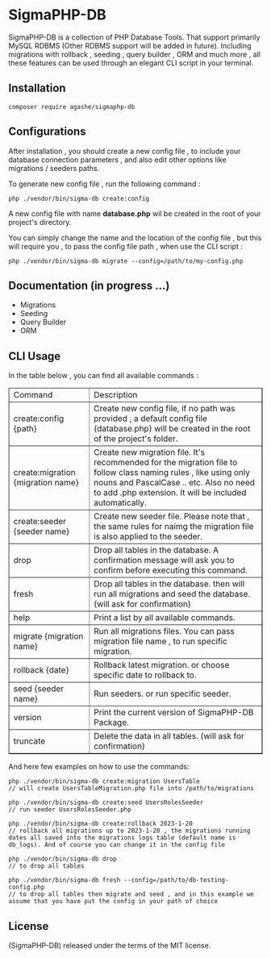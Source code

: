 # SigmaPHP-DB
SigmaPHP-DB is a collection of PHP Database Tools. That support primarily MySQL RDBMS (Other RDBMS support will be added in future). Including migrations with rollback , seeding ,
query builder , ORM and much more , all these features can be used through an elegant CLI script in your terminal.

## Installation

``` 
composer require agashe/sigmaphp-db
```

## Configurations

After installation , you should create a new config file , to include your database connection parameters , and also edit other options like migrations / seeders paths.

To generate new config file , run the following command :

```
php ./vendor/bin/sigma-db create:config
```
A new config file with name **database.php** wil be created in the root of your project's directory.

You can simply change the name and the location of the config file , but this will require you , to pass the config file path , when use the CLI script :

```
php ./vendor/bin/sigma-db migrate --config=/path/to/my-config.php
```

## Documentation (in progress ...)
- Migrations
- Seeding
- Query Builder
- ORM

## CLI Usage

In the table below , you can find all available commands :

<table border>
    <thead>
        <tr>
            <td>Command</td>
            <td>Description</td>
        </tr>
    </thead>
    <tbody>
        <tr>
            <td>create:config {path}</td>
            <td>
                Create new config file, if no path was provided , a
                default config file (database.php) will be created 
                in the root of the project's folder.
            </td>
        </tr>
        <tr>
            <td>create:migration {migration name}</td>
            <td>
                Create new migration file. It's recommended for the migration file
                to follow class naming rules , like using only nouns and PascalCase .. etc. Also no need to add .php extension.
                It will be included automatically.
            </td>
        </tr>
        <tr>
            <td>create:seeder {seeder name}</td>
            <td>
                Create new seeder file. Please note that , the same rules for naimg the migration file is also applied to the seeder.
            </td>
        </tr>
        <tr>
            <td>drop</td>
            <td>
                Drop all tables in the database. A confirmation message will ask you to confirm before executing this command.
            </td>
        </tr>
        <tr>
            <td>fresh</td>
            <td>
                Drop all tables in the database. then will run
                all migrations and seed the database. (will ask for confirmation)
            </td>
        </tr>
        <tr>
            <td>help</td>
            <td>
                Print a list by all available commands.
            </td>
        </tr>
        <tr>
            <td>migrate {migration name}</td>
            <td>
                Run all migrations files. You can pass migration file name , to run specific migration.
            </td>
        </tr>
        <tr>
            <td>rollback {date}</td>
            <td>
                Rollback latest migration. or choose specific date
                to rollback to.
            </td>
        </tr>
        <tr>
            <td>seed {seeder name}</td>
            <td>
                Run seeders. or run specific seeder.
            </td>
        </tr>
        <tr>
            <td>version</td>
            <td>
                Print the current version of SigmaPHP-DB Package.
            </td>
        </tr>
        <tr>
            <td>truncate</td>
            <td>
                Delete the data in all tables. (will ask for confirmation)
            </td>
        </tr>
    </tbody>
</table>

And here few examples on how to use the commands:


```
php ./vendor/bin/sigma-db create:migration UsersTable
// will create UsersTableMigration.php file into /path/to/migrations

php ./vendor/bin/sigma-db create:seed UsersRolesSeeder
// run seeder UsersRolesSeeder.php

php ./vendor/bin/sigma-db create:rollback 2023-1-20
// rollback all migrations up to 2023-1-20 , the migrations running dates all saved into the migrations logs table (default name is db_logs). And of course you can change it in the config file

php ./vendor/bin/sigma-db drop
// to drop all tables

php ./vendor/bin/sigma-db fresh --config=/path/to/db-testing-config.php
// to drop all tables then migrate and seed , and in this example we assume that you have put the config in your path of choice
```


## License
(SigmaPHP-DB) released under the terms of the MIT license.
